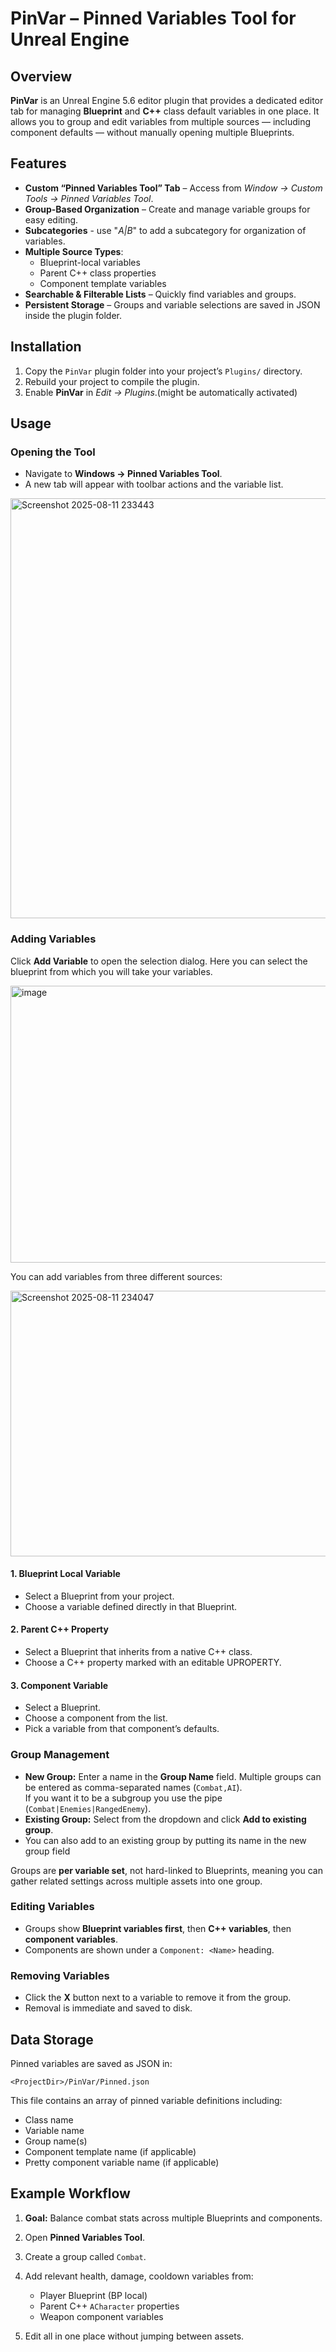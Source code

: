 # PinVar – Pinned Variables Tool for Unreal Engine

## Overview

**PinVar** is an Unreal Engine 5.6 editor plugin that provides a dedicated editor tab for managing **Blueprint** and **C++** class default variables in one place.
It allows you to group and edit variables from multiple sources — including component defaults — without manually opening multiple Blueprints.


## Features

* **Custom “Pinned Variables Tool” Tab** – Access from *Window → Custom Tools → Pinned Variables Tool*.
* **Group-Based Organization** – Create and manage variable groups for easy editing.
* **Subcategories** - use "*A|B*" to add a subcategory for organization of variables.
* **Multiple Source Types**:
  * Blueprint-local variables
  * Parent C++ class properties
  * Component template variables
* **Searchable & Filterable Lists** – Quickly find variables and groups.
* **Persistent Storage** – Groups and variable selections are saved in JSON inside the plugin folder.

## Installation

1. Copy the `PinVar` plugin folder into your project’s `Plugins/` directory.
2. Rebuild your project to compile the plugin.
3. Enable **PinVar** in *Edit → Plugins*.(might be automatically activated)

## Usage

### Opening the Tool

* Navigate to **Windows → Pinned Variables Tool**.
* A new tab will appear with toolbar actions and the variable list.
  
<img width="794" height="672" alt="Screenshot 2025-08-11 233443" src="https://github.com/user-attachments/assets/8aec0857-3fee-43ad-89e6-3d0f8e5490cc" />

### Adding Variables

Click **Add Variable** to open the selection dialog.
Here you can select the blueprint from which you will take your variables.

<img width="609" height="443" alt="image" src="https://github.com/user-attachments/assets/da086ab0-13b2-4459-aff2-dd1a7819d421" />

You can add variables from three different sources:

<img width="531" height="425" alt="Screenshot 2025-08-11 234047" src="https://github.com/user-attachments/assets/c299a157-bcc8-4865-b420-0e71fc0e81fc" />

#### 1. **Blueprint Local Variable**

* Select a Blueprint from your project.
* Choose a variable defined directly in that Blueprint.

#### 2. **Parent C++ Property**

* Select a Blueprint that inherits from a native C++ class.
* Choose a C++ property marked with an editable UPROPERTY.

#### 3. **Component Variable**

* Select a Blueprint.
* Choose a component from the list.
* Pick a variable from that component’s defaults.


### Group Management

* **New Group:** Enter a name in the **Group Name** field.
  Multiple groups can be entered as comma-separated names (`Combat,AI`).\
  If you want it to be a subgroup you use the pipe (`Combat|Enemies|RangedEnemy`).
* **Existing Group:** Select from the dropdown and click **Add to existing group**.
* You can also add to an existing group by putting its name in the new group field

Groups are **per variable set**, not hard-linked to Blueprints, meaning you can gather related settings across multiple assets into one group.

### Editing Variables

* Groups show **Blueprint variables first**, then **C++ variables**, then **component variables**.
* Components are shown under a `Component: <Name>` heading.

### Removing Variables

* Click the **X** button next to a variable to remove it from the group.
* Removal is immediate and saved to disk.

## Data Storage

Pinned variables are saved as JSON in:

```
<ProjectDir>/PinVar/Pinned.json
```

This file contains an array of pinned variable definitions including:
* Class name
* Variable name
* Group name(s)
* Component template name (if applicable)
* Pretty component variable name (if applicable)

## Example Workflow

1. **Goal:** Balance combat stats across multiple Blueprints and components.
2. Open **Pinned Variables Tool**.
3. Create a group called `Combat`.
4. Add relevant health, damage, cooldown variables from:

   * Player Blueprint (BP local)
   * Parent C++ `ACharacter` properties
   * Weapon component variables
5. Edit all in one place without jumping between assets.
